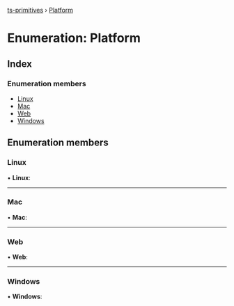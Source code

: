 [ts-primitives](../README.md) › [Platform](platform.md)

# Enumeration: Platform

## Index

### Enumeration members

* [Linux](platform.md#linux)
* [Mac](platform.md#mac)
* [Web](platform.md#web)
* [Windows](platform.md#windows)

## Enumeration members

###  Linux

• **Linux**:

___

###  Mac

• **Mac**:

___

###  Web

• **Web**:

___

###  Windows

• **Windows**:

